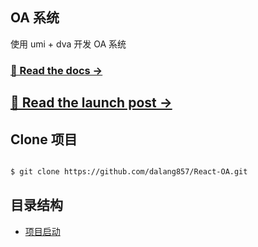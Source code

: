## OA 系统

使用 umi + dva 开发 OA 系统

### [📖 Read the docs →](https://umijs.org/)

## [🚀 Read the launch post →](https://umijs.org/blog/umi-4-rc)

## Clone 项目

```bash

$ git clone https://github.com/dalang857/React-OA.git

```

## 目录结构

- [项目启动](./docs/项目启动.md)
